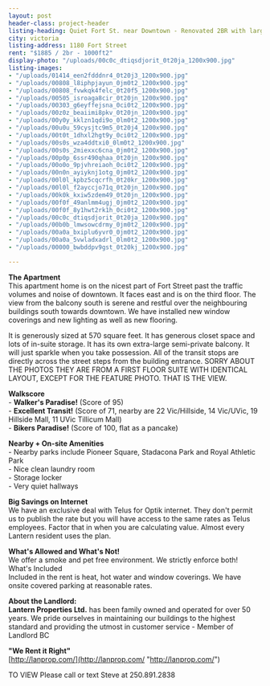 ```yaml
---
layout: post
header-class: project-header
listing-heading: Quiet Fort St. near Downtown - Renovated 2BR with large deck & storage
city: victoria
listing-address: 1180 Fort Street
rent: "$1885 / 2br - 1000ft2"
display-photo: "/uploads/00c0c_dtiqsdjorit_0t20ja_1200x900.jpg"
listing-images:
- "/uploads/01414_een2fdddnr4_0t20j3_1200x900.jpg"
- "/uploads/00808_l8iphpjayun_0jm0t2_1200x900.jpg"
- "/uploads/00808_fvwkqk4felc_0t20f5_1200x900.jpg"
- "/uploads/00505_isroaga8cir_0t20jn_1200x900.jpg"
- "/uploads/00303_g6eyffejsna_0ci0t2_1200x900.jpg"
- "/uploads/00z0z_beaiimi8pkv_0t20jn_1200x900.jpg"
- "/uploads/00y0y_kklzn1qdi9o_0lm0t2_1200x900.jpg"
- "/uploads/00u0u_59cysjtc9m5_0t20j4_1200x900.jpg"
- "/uploads/00t0t_1dhxl2hgt9y_0ci0t2_1200x900.jpg"
- "/uploads/00s0s_wza4ddtxi0_0lm0t2_1200x900.jpg"
- "/uploads/00s0s_2miexxc6cna_0jm0t2_1200x900.jpg"
- "/uploads/00p0p_6ssr490qhaa_0t20jn_1200x900.jpg"
- "/uploads/00o0o_9pjvhreiaoh_0ci0t2_1200x900.jpg"
- "/uploads/00n0n_ayiyknj1otg_0jm0t2_1200x900.jpg"
- "/uploads/00l0l_kpbz5cqcrfh_0t20kr_1200x900.jpg"
- "/uploads/00l0l_f2ayccjo71q_0t20jn_1200x900.jpg"
- "/uploads/00k0k_kxiw5zdem49_0t20jn_1200x900.jpg"
- "/uploads/00f0f_49anlmm4ugj_0jm0t2_1200x900.jpg"
- "/uploads/00f0f_8y1hwt2rk1h_0ci0t2_1200x900.jpg"
- "/uploads/00c0c_dtiqsdjorit_0t20ja_1200x900.jpg"
- "/uploads/00b0b_lmwsowcdrmy_0jm0t2_1200x900.jpg"
- "/uploads/00a0a_bxiplu6yvr0_0jm0t2_1200x900.jpg"
- "/uploads/00a0a_5vwladxadrl_0lm0t2_1200x900.jpg"
- "/uploads/00000_bwbddpv9gst_0t20kj_1200x900.jpg"

---
```

**The Apartment**  
This apartment home is on the nicest part of Fort Street past the traffic volumes and noise of downtown. It faces east and is on the third floor. The view from the balcony south is serene and restful over the neighbouring buildings south towards downtown. We have installed new window coverings and new lighting as well as new flooring.

It is generously sized at 570 square feet. It has generous closet space and lots of in-suite storage. It has its own extra-large semi-private balcony. It will just sparkle when you take possession. All of the transit stops are directly across the street steps from the building entrance. SORRY ABOUT THE PHOTOS THEY ARE FROM A FIRST FLOOR SUITE WITH IDENTICAL LAYOUT, EXCEPT FOR THE FEATURE PHOTO. THAT IS THE VIEW.  
  
**Walkscore**  
\- **Walker's Paradise!** (Score of 95)  
\- **Excellent Transit!** (Score of 71, nearby are 22 Vic/Hillside, 14 Vic/UVic, 19 Hillside Mall, 11 UVic Tillicum Mall)  
\- **Bikers Paradise!** (Score of 100, flat as a pancake)  
  
**Nearby + On-site Amenities**  
\- Nearby parks include Pioneer Square, Stadacona Park and Royal Athletic Park  
\- Nice clean laundry room  
\- Storage locker  
\- Very quiet hallways  
  
**Big Savings on Internet**  
We have an exclusive deal with Telus for Optik internet. They don't permit us to publish the rate but you will have access to the same rates as Telus employees. Factor that in when you are calculating value. Almost every Lantern resident uses the plan.  
  
**What's Allowed and What's Not!**  
We offer a smoke and pet free environment. We strictly enforce both!  
What's Included  
Included in the rent is heat, hot water and window coverings. We have onsite covered parking at reasonable rates.   
  
**About the Landlord:**  
**Lantern Properties Ltd.** has been family owned and operated for over 50 years. We pride ourselves in maintaining our buildings to the highest standard and providing the utmost in customer service - Member of Landlord BC  
  
**"We Rent it Right"**  
[http://lanprop.com/](http://lanprop.com/ "http://lanprop.com/")  
  
TO VIEW Please call or text Steve at 250.891.2838
